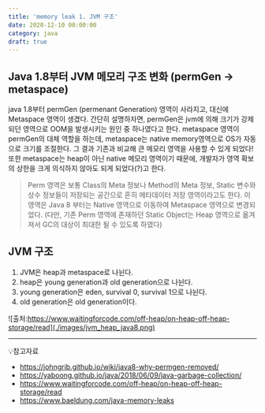 ```yaml
---
title: 'memory leak 1. JVM 구조'
date: 2020-12-10 00:00:00
category: java
draft: true
---
```


## Java 1.8부터 JVM 메모리 구조 변화 (permGen → metaspace)
java 1.8부터 permGen (permenant Generation) 영역이 사라지고, 대신에 Metaspace 영역이 생겼다.
간단히 설명하자면, permGen은 jvm에 의해 크기가 강제되던 영역으로 OOM을 발생시키는 원인 중 하나였다고 한다.
metaspace 영역이 permGen의 대체 역할을 하는데, metaspace는 native memory영역으로 OS가 자동으로 크기를 조절한다.
그 결과 기존과 비교해 큰 메모리 영역을 사용할 수 있게 되었다!
또한 metaspace는 heap이 아닌 native 메모리 영역이기 때문에, 개발자가 영역 확보의 상한을 크게 의식하지 않아도 되게 되었다(?)고 한다.

> Perm 영역은 보통 Class의 Meta 정보나 Method의 Meta 정보, Static 변수와 상수 정보들이 저장되는 공간으로 흔히 메타데이터 저장 영역이라고도 한다. 이 영역은 Java 8 부터는 Native 영역으로 이동하여 Metaspace 영역으로 변경되었다. (다만, 기존 Perm 영역에 존재하던 Static Object는 Heap 영역으로 옮겨져서 GC의 대상이 최대한 될 수 있도록 하였다)


## JVM 구조
1. JVM은 heap과 metaspace로 나뉜다.
2. heap은 young generation과 old generation으로 나뉜다.
3. young generation은 eden, survival 0, survival 1으로 나뉜다.
4. old generation은 old generation이다.

![출처:https://www.waitingforcode.com/off-heap/on-heap-off-heap-storage/read](./images/jvm_heap_java8.png)

---

💡참고자료
- https://johngrib.github.io/wiki/java8-why-permgen-removed/
- https://yaboong.github.io/java/2018/06/09/java-garbage-collection/
- https://www.waitingforcode.com/off-heap/on-heap-off-heap-storage/read
- https://www.baeldung.com/java-memory-leaks
